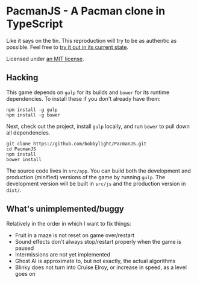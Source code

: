 PacmanJS - A Pacman clone in TypeScript
=======================================
Like it says on the tin.  This reproduction will try to be as authentic as
possible.  Feel free to [try it out in its current state](http://bobbylight.github.io/PacmanJS/).

Licensed under [an MIT license](LICENSE.txt).

## Hacking
This game depends on `gulp` for its builds and `bower` for its runtime
dependencies.  To install these if you don't already have them:

```shell
npm install -g gulp
npm install -g bower
```

Next, check out the project, install `gulp` locally, and run `bower` to pull
down all dependencies.

```shell
git clone https://github.com/bobbylight/PacmanJS.git
cd PacmanJS
npm install
bower install
```

The source code lives in `src/app`.  You can build both the development and
production (minified) versions of the game by running `gulp`.  The development
version will be built in `src/js` and the production version in `dist/`.

## What's unimplemented/buggy

Relatively in the order in which I want to fix things:

* Fruit in a maze is not reset on game over/restart
* Sound effects don't always stop/restart properly when the game is paused
* Intermissions are not yet implemented
* Ghost AI is approximate to, but not exactly, the actual algorithms
* Blinky does not turn into Cruise Elroy, or increase in speed, as a level
  goes on
